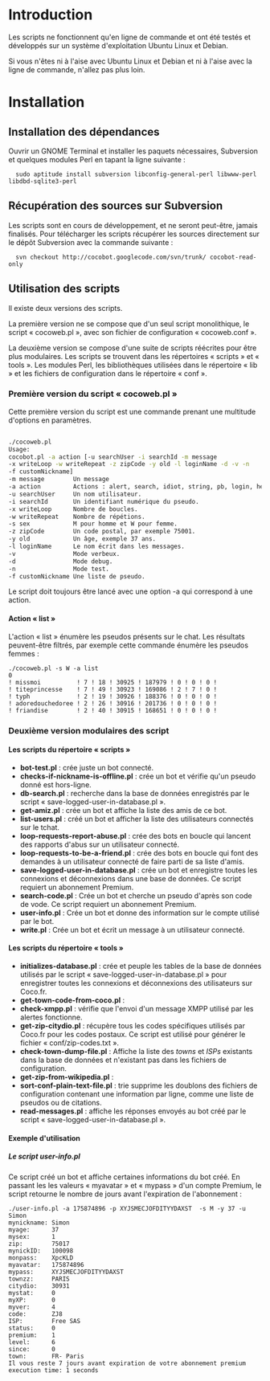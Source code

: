 # Introduction #

Les scripts ne fonctionnent qu'en ligne de commande et ont été testés et développés sur un système d'exploitation Ubuntu Linux et Debian.

Si vous n'êtes ni à l'aise avec  Ubuntu Linux et Debian et ni à l'aise avec la ligne de commande, n'allez pas plus loin.

# Installation #

## Installation des dépendances ##

Ouvrir un GNOME Terminal et installer les paquets nécessaires, Subversion et quelques modules Perl en tapant la ligne suivante :

```
  sudo aptitude install subversion libconfig-general-perl libwww-perl libdbd-sqlite3-perl

```

## Récupération des sources sur Subversion ##

Les scripts sont en cours de développement, et ne seront peut-être, jamais finalisés. Pour télécharger les scripts récupérer les sources directement sur le dépôt Subversion avec la commande suivante :

```
  svn checkout http://cocobot.googlecode.com/svn/trunk/ cocobot-read-only
```


## Utilisation des scripts ##

Il existe deux versions des scripts.

La première version ne se compose que d'un seul script monolithique, le script « cocoweb.pl », avec son fichier de configuration « cocoweb.conf ».

La deuxième version se compose d'une suite de scripts réécrites pour être plus modulaires. Les scripts se trouvent dans les répertoires « scripts » et « tools ». Les modules Perl, les bibliothèques utilisées dans le répertoire « lib » et les fichiers de configuration dans le répertoire « conf ».

### Première version du script « cocoweb.pl » ###

Cette première version du script est une commande prenant une multitude d'options en paramètres.


```bash

./cocoweb.pl
Usage:
cocobot.pl -a action [-u searchUser -i searchId -m message
-x writeLoop -w writeRepeat -z zipCode -y old -l loginName -d -v -n
-f customNickname]
-m message        Un message
-a action         Actions : alert, search, idiot, string, pb, login, hello, list ou write
-u searchUser     Un nom utilisateur.
-i searchId       Un identifiant numérique du pseudo.
-x writeLoop      Nombre de boucles.
-w writeRepeat    Nombre de répétions.
-s sex            M pour homme et W pour femme.
-z zipCode        Un code postal, par exemple 75001.
-y old            Un âge, exemple 37 ans.
-l loginName      Le nom écrit dans les messages.
-v                Mode verbeux.
-d                Mode debug.
-n                Mode test.
-f customNickname Une liste de pseudo.
```


Le script doit toujours être lancé avec une option -a qui correspond à une action.

#### Action « list » ####

L'action « list » énumère les pseudos présents sur le chat. Les résultats peuvent-être filtrés, par exemple cette commande énumère les pseudos femmes :
```
./cocoweb.pl -s W -a list 
0
! missmoi          ! 7 ! 18 ! 30925 ! 187979 ! 0 ! 0 ! 0 !
! titeprincesse    ! 7 ! 49 ! 30923 ! 169086 ! 2 ! 7 ! 0 !
! typh             ! 2 ! 19 ! 30926 ! 188376 ! 0 ! 0 ! 0 !
! adoredouchedoree ! 2 ! 26 ! 30916 ! 201736 ! 0 ! 0 ! 0 !
! friandise        ! 2 ! 40 ! 30915 ! 168651 ! 0 ! 0 ! 0 !
```

### Deuxième version modulaires des script ###

#### Les scripts du répertoire « scripts » ####

  * **bot-test.pl** : crée juste un bot connecté.
  * **checks-if-nickname-is-offline.pl** : crée un bot et vérifie qu'un pseudo donné est hors-ligne.
  * **db-search.pl** : recherche dans la base de données enregistrés par le script « save-logged-user-in-database.pl ».
  * **get-amiz.pl** : crée un bot et affiche la liste des amis de ce bot.
  * **list-users.pl** : créé un bot et afficher la liste des utilisateurs connectés sur le tchat.
  * **loop-requests-report-abuse.pl** : crée des bots en boucle qui lancent des rapports d'abus sur un utilisateur connecté.
  * **loop-requests-to-be-a-friend.pl** : crée des bots en boucle qui font des demandes à un utilisateur connecté de faire parti de sa liste d'amis.
  * **save-logged-user-in-database.pl** : crée un bot et enregistre toutes les connexions et déconnexions dans une base de données. Ce script requiert un abonnement Premium.
  * **search-code.pl** : Crée un bot et cherche un pseudo d'après son code de vode. Ce script requiert un abonnement Premium.
  * **user-info.pl** : Crée un bot et donne des information sur le compte utilisé par le bot.
  * **write.pl** : Crée un bot et écrit un message à un utilisateur connecté.

#### Les scripts du répertoire « tools » ####
  * **initializes-database.pl** : crée et peuple les tables de la base de données utilisés par le script « save-logged-user-in-database.pl » pour enregistrer toutes les connexions et déconnexions des utilisateurs sur Coco.fr.
  * **get-town-code-from-coco.pl** :
  * **check-xmpp.pl** : vérifie que l'envoi d'un message XMPP utilisé par les alertes fonctionne.
  * **get-zip-citydio.pl** : récupère tous les codes spécifiques utilisés par Coco.fr pour les codes postaux. Ce script est utilisé pour générer le fichier « conf/zip-codes.txt ».
  * **check-town-dump-file.pl** : Affiche la liste des _towns_ et _ISPs_ existants dans la base de données et n'existant pas dans les fichiers de configuration.
  * **get-zip-from-wikipedia.pl** :
  * **sort-conf-plain-text-file.pl** : trie supprime les doublons des fichiers de configuration contenant une information par ligne, comme une liste de pseudos ou de citations.
  * **read-messages.pl** : affiche les réponses envoyés au bot créé par le script « save-logged-user-in-database.pl ».

#### Exemple d'utilisation ####

##### Le script user-info.pl #####

Ce script créé un bot et affiche certaines informations du bot créé. En passant les les valeurs « myavatar » et « mypass » d'un compte Premium, le script retourne le nombre de jours avant l'expiration de l'abonnement :

```
./user-info.pl -a 175874896 -p XYJSMECJOFDITYYDAXST  -s M -y 37 -u Simon
mynickname: Simon
myage:      37  
mysex:      1   
zip:        75017
mynickID:   100098
monpass:    XpcKLD
myavatar:   175874896
mypass:     XYJSMECJOFDITYYDAXST
townzz:     PARIS
citydio:    30931
mystat:     0   
myXP:       0
myver:      4   
code:       ZJ8
ISP:        Free SAS 
status:     0   
premium:    1   
level:      6   
since:      0   
town:       FR- Paris
Il vous reste 7 jours avant expiration de votre abonnement premium
execution time: 1 seconds
```









